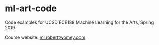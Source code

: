 # ml-art-code
Code examples for UCSD ECE188 Machine Learning for the Arts, Spring 2019

Course website: [ml.roberttwomey.com](ml.roberttwomey.com)
